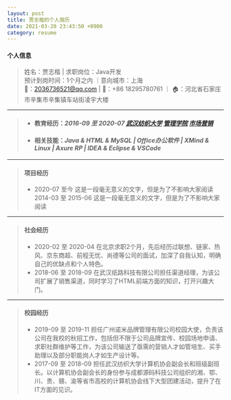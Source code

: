 ```yaml
---
layout: post 
title: 贾志楷的个人简历
date: 2021-03-20 23:43:50 +0900
category: resume
---
```

#### 个人信息
> 姓名：贾志楷 | 求职岗位：Java开发 <br>
> 预计到岗时间：1个月之内 ｜意向城市：上海 <br>
>📧：2036736521@qq.com | 📱：+86 18295780761 ｜ 🏠：河北省石家庄市辛集市辛集镇车站街凌宇大楼<br>

***
>+ #### 教育经历：*2016-09 至 2020-07 [武汉纺织大学](https://www.wtu.edu.cn/)  [管理学院](http://em.wtu.edu.cn/) [市场营销](http://em.wtu.edu.cn/info/1005/1018.htm)* <br>
>+ #### 相关技能：*Java & HTML & MySQL | Office办公软件 | XMind & Linux | Axure RP | IDEA & Eclipse & VSCode*

----
>#### 项目经历
>+ 2020-07 至今 这是一段毫无意义的文字，但是为了不影响大家阅读
2014-03 至 2015-06 这是一段毫无意义的文字，但是为了不影响大家阅读

***

>#### 社会经历
> + 2020-02 至 2020-04 在北京求职2个月，先后经历过联想、链家、热风、京东商超、前程无忧、尚德等公司的面试，加深了自我认知，明确自己的优缺点和个人特色。
> + 2018-06 至 2018-09 在武汉纸路科技有限公司担任渠道经理，为该公司扩展了销售渠道，同时学习了HTML前端方面的知识，打开兴趣大门。

***

>#### 校园经历
>+ 2019-09 至 2019-11 担任广州诺米品牌管理有限公司校园大使，负责该公司在我校的秋招工作，包括但不限于公司品牌宣传、校园场地申请、求职社群维护等工作，为该公司输送了亟需的营销人才如管培生、买手助理以及部分职能岗人才如生产设计等。
>+ 2017-09 至 2018-09 担任武汉纺织大学计算机协会副会长和班级副班长。以计算机协会副会长的身份参与成都源码科技公司组织的湘、鄂、川、贵、赣、渝等省市高校的计算机协会线下大型团建活动，提升了在IT方面的见识。
